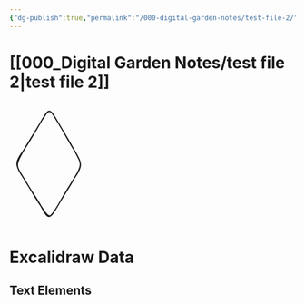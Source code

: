 ```yaml
---
{"dg-publish":true,"permalink":"/000-digital-garden-notes/test-file-2/"}
---
```


#  [[000_Digital Garden Notes/test file 2\|test file 2]] 

 <svg version="1.1" xmlns="http://www.w3.org/2000/svg" viewBox="0 0 139 217" width="139" height="217" class="excalidraw-svg"><!-- svg-source:excalidraw --><metadata></metadata><defs><style class="style-fonts">      </style></defs><g stroke-linecap="round" transform="translate(10 10) rotate(0 59.5 98.5)"><path d="M75 24.75 C83.81 38.17, 90.86 53.43, 104 74.25 M75 24.75 C83.75 39.15, 93.81 56.07, 104 74.25 M104 74.25 C117.15 97.35, 120.16 100.6, 104 123.75 M104 74.25 C116.92 97.83, 119.7 99.1, 104 123.75 M104 123.75 C97.56 134.62, 89.58 146.02, 75 172.25 M104 123.75 C96.84 137.11, 87.08 151.44, 75 172.25 M75 172.25 C59.23 198.42, 58.37 196.15, 45 172.25 M75 172.25 C61.08 195.62, 61.07 196.44, 45 172.25 M45 172.25 C39.51 161.69, 30.18 149.44, 15 123.75 M45 172.25 C34.72 157.28, 26.75 142.5, 15 123.75 M15 123.75 C-0.79 100.36, 1.16 99.91, 15 74.25 M15 123.75 C-0.5 98.94, -1.41 97.25, 15 74.25 M15 74.25 C22.21 63.17, 30.24 50.5, 45 24.75 M15 74.25 C24.37 58.17, 33.61 44.43, 45 24.75 M45 24.75 C59.85 -1.02, 60.06 -0.61, 75 24.75 M45 24.75 C59.96 1.19, 59.92 -2.16, 75 24.75" stroke="#1e1e1e" stroke-width="2" fill="none"></path></g></svg>
 
# Excalidraw Data

## Text Elements

